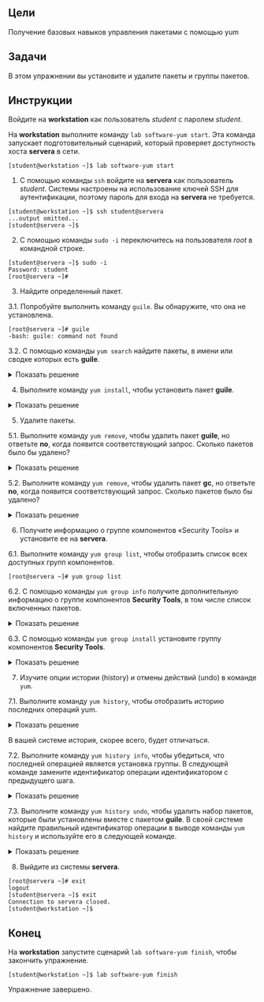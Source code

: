 ## Цели

Получение базовых навыков управления пакетами с помощью yum

## Задачи

В этом упражнении вы установите и удалите пакеты и группы пакетов.

## Инструкции

Войдите на **workstation** как пользователь *student* с паролем *student*.

На **workstation** выполните команду `lab software-yum start`. Эта команда запускает подготовительный сценарий, который проверяет доступность хоста **servera** в сети.

```
[student@workstation ~]$ lab software-yum start
```

1.	С помощью команды `ssh` войдите на **servera** как пользователь *student*. Системы настроены на использование ключей SSH для аутентификации, поэтому пароль для входа на **servera** не требуется.

  ```
  [student@workstation ~]$ ssh student@servera
  ...output omitted...
  [student@servera ~]$ 
  ```

2.	С помощью команды `sudo -i` переключитесь на пользователя *root* в командной строке.

  ```
  [student@servera ~]$ sudo -i
  Password: student
  [root@servera ~]#  
  ```

3.	Найдите определенный пакет.

  3.1.	Попробуйте выполнить команду `guile`. Вы обнаружите, что она не установлена.

  ```
  [root@servera ~]# guile
  -bash: guile: command not found 
  ```

  3.2.	С помощью команды `yum search` найдите пакеты, в имени или сводке которых есть **guile**.

  <details>
  <summary>Показать решение</summary>

  ```
  [root@servera ~]# yum search guile
  ========================= Name Exactly Matched: guile ===============
  guile.i686 : A GNU implementation of Scheme for application extensibility
  guile.x86_64 : A GNU implementation of Scheme for application extensibility

  3.3.	С помощью команды yum info получите дополнительную информацию о пакете guile.
  [root@servera ~]# yum info guile
  Available Packages
  Name         : guile
  Epoch        : 5
  Version      : 2.0.14
  Release      : 7.el8
  ...output omitted...
  ```
  </details>

4.	Выполните команду `yum install`, чтобы установить пакет **guile**.

  <details>
  <summary>Показать решение</summary>

  ```
  [root@servera ~]# yum install guile
  ...output omitted...
  Dependencies resolved.
  ===============================================================================
  Package       Arch   Version          Repository                         Size
  ===============================================================================
  Installing:
  guile         x86_64 5:2.0.14-7.el8   rhel-8.2-for-x86_64-appstream-rpms 3.5 M
  Installing dependencies:
  gc            x86_64 7.6.4-3.el8      rhel-8.2-for-x86_64-appstream-rpms 109 k
  libatomic_ops x86_64 7.6.2-3.el8      rhel-8.2-for-x86_64-appstream-rpms  38 k
  libtool-ltdl  x86_64 2.4.6-25.el8     rhel-8.2-for-x86_64-baseos-rpms     58 k

  Transaction Summary
  ===============================================================================
  Install  4 Packages

  Total download size: 3.7 M
  Installed size: 12 M
  Is this ok [y/N]: y
  ...output omitted...
  Complete!
  ```
  </details>


5.	Удалите пакеты.

  5.1.	Выполните команду `yum remove`, чтобы удалить пакет **guile**, но ответьте **no**, когда появится соответствующий запрос. Сколько пакетов было бы удалено?

  <details>
  <summary>Показать решение</summary>

  ```
  [root@servera ~]# yum remove guile
  ...output omitted...
  Dependencies resolved.
  ===============================================================================
  Package       Arch   Version         Repository                          Size
  ===============================================================================
  Removing:
  guile         x86_64 5:2.0.14-7.el8  @rhel-8.2-for-x86_64-appstream-rpms  12 M
  Removing unused dependencies:
  gc            x86_64 7.6.4-3.el8     @rhel-8.2-for-x86_64-appstream-rpms 221 k
  libatomic_ops x86_64 7.6.2-3.el8     @rhel-8.2-for-x86_64-appstream-rpms  75 k
  libtool-ltdl  x86_64 2.4.6-25.el8    @rhel-8.2-for-x86_64-baseos-rpms     69 k

  Transaction Summary
  ===============================================================================
  Remove 4 Packages

  Freed space: 12 M
  Is this ok [y/N]: n
  Operation aborted.
  ```
  </details>

  5.2.	Выполните команду `yum remove`, чтобы удалить пакет **gc**, но ответьте **no**, когда появится соответствующий запрос. Сколько пакетов было бы удалено?

  <details>
  <summary>Показать решение</summary>

  ```
  [root@servera ~]# yum remove gc
  ...output omitted...
  Dependencies resolved.
  ===============================================================================
  Package       Arch   Version         Repository                          Size
  ===============================================================================
  Removing:
  gc            x86_64 7.6.4-3.el8     @rhel-8.2-for-x86_64-appstream-rpms 221 k
  Removing dependent packages:
  guile         x86_64 5:2.0.14-7.el8  @rhel-8.2-for-x86_64-appstream-rpms  12 M
  Removing unused dependencies:
  libatomic_ops x86_64 7.6.2-3.el8     @rhel-8.2-for-x86_64-appstream-rpms  75 k
  libtool-ltdl  x86_64 2.4.6-25.el8    @rhel-8.2-for-x86_64-baseos-rpms     69 k

  Transaction Summary
  ===============================================================================
  Remove  4 Packages 

  Freed space: 12 M
  Is this ok [y/N]: n
  Operation aborted.
  ```
  </details>

6.	Получите информацию о группе компонентов «Security Tools» и установите ее на **servera**.

  6.1.	Выполните команду `yum group list`, чтобы отобразить список всех доступных групп компонентов.

  ```
  [root@servera ~]# yum group list
  ```

  6.2.	С помощью команды `yum group info` получите дополнительную информацию о группе компонентов **Security Tools**, в том числе список включенных пакетов.

  <details>
  <summary>Показать решение</summary>

  ```
  [root@servera ~]# yum group info "Security Tools"
  Group: Security Tools
  Description: Security tools for integrity and trust verification.
  Default Packages:
    scap-security-guide
  Optional Packages:
    aide
    hmaccalc
    openscap
    openscap-engine-sce
    openscap-utils
    scap-security-guide-doc
    scap-workbench
    tpm-quote-tools
    tpm-tools
    tpm2-tools
    trousers
    udica
  ```
  </details>

  6.3.	С помощью команды `yum group install` установите группу компонентов **Security Tools**.

  <details>
  <summary>Показать решение</summary>

  ```
  [root@servera ~]# yum group install "Security Tools"
  Dependencies resolved.
  ===============================================================================
  Package             Arch   Version      Repository                        Size
  ===============================================================================
  Installing group/module packages:
  scap-security-guide noarch 0.1.48-7.el8 rhel-8-for-x86_64-appstream-rpms 6.9 M
  Installing dependencies:
  GConf2              x86_64 3.2.6-22.el8 rhel-8-for-x86_64-appstream-rpms 1.0 M
  ...output omitted...

  Transaction Summary
  ===============================================================================
  Install  6 Packages

  Total download size: 12 M
  Installed size: 247 M
  Is this ok [y/N]: y
  ...output omitted...
  Installed:
    GConf2-3.2.6-22.el8.x86_64               libxslt-1.1.32-4.el8.x86_64
    openscap-1.3.2-6.el8.x86_64              openscap-scanner-1.3.2-6.el8.x86_64
    scap-security-guide-0.1.48-7.el8.noarch  xml-common-0.6.3-50.el8.noarch

  Complete!
  ```
  </details>

7.	Изучите опции истории (history) и отмены действий (undo) в команде `yum`.

  7.1.	Выполните команду `yum history`, чтобы отобразить историю последних операций yum.

  <details>
  <summary>Показать решение</summary>

  ```
  [root@servera ~]# yum history
  ID     | Command line             | Date and time    | Action(s)      | Altered
  -------------------------------------------------------------------------------
      6 | group install Security T | 2019-02-26 17:11 | Install        |    7
      5 | install guile            | 2019-05-26 17:05 | Install        |    4
      4 | -y install @base firewal | 2019-02-04 11:27 | Install        |  127 EE
      3 | -C -y remove firewalld - | 2019-01-16 13:12 | Removed        |   11 EE
      2 | -C -y remove linux-firmw | 2019-01-16 13:12 | Removed        |    1
      1 |                          | 2019-01-16 13:05 | Install        |  447 EE
  ```
  </details>

  В вашей системе история, скорее всего, будет отличаться.

  7.2.	Выполните команду `yum history info`, чтобы убедиться, что последней операцией является установка группы. В следующей команде замените идентификатор операции идентификатором с предыдущего шага.

  <details>
  <summary>Показать решение</summary>

  ```
  [root@servera ~]# yum history info 6
  Transaction ID : 6
  Begin time     : Tue 26 Feb 2019 05:11:25 PM EST
  Begin rpmdb    : 563:bf48c46156982a78e290795400482694072f5ebb
  End time       : Tue 26 Feb 2019 05:11:33 PM EST (8 seconds)
  End rpmdb      : 623:bf25b424ccf451dd0a6e674fb48e497e66636203
  User           : Student User <student>
  Return-Code    : Success
  Releasever     : 8
  Command Line   : group install Security Tools
  Packages Altered:
      Install libxslt-1.1.32-4.el8.x86_64       @rhel-8.2-for-x86_64-baseos-rpms
      Install xml-common-0.6.3-50.el8.noarch    @rhel-8.2-for-x86_64-baseos-rpms
  ...output omitted... 
  ```
  </details>

  7.3.	Выполните команду `yum history undo`, чтобы удалить набор пакетов, которые были установлены вместе с пакетом **guile**. В своей системе найдите правильный идентификатор операции в выводе команды `yum history` и используйте его в следующей команде.

  <details>
  <summary>Показать решение</summary>
  
  ```
  [root@servera ~]# yum history undo 5
  ```
  </details>

8.	Выйдите из системы **servera**.

  ```
  [root@servera ~]# exit
  logout
  [student@servera ~]$ exit 
  Connection to servera closed.
  [student@workstation ~]$
  ```

## Конец

На **workstation** запустите сценарий `lab software-yum finish`, чтобы закончить упражнение.

```
[student@workstation ~]$ lab software-yum finish
```

Упражнение завершено.